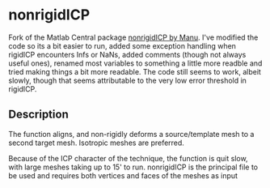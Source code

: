 nonrigidICP
===========

Fork of the Matlab Central package [nonrigidICP by Manu](http://www.mathworks.com/matlabcentral/fileexchange/41396-nonrigidicp). 
I've modified the code so its a bit easier to run, added some exception handling when rigidICP encounters Infs or NaNs, 
added comments (though not always useful ones), renamed most variables to something a little more readble and tried making things 
a bit more readable. The code still seems to work, albeit slowly, though that seems attributable to the very low error threshold
in rigidICP.

Description
---

The function aligns, and non-rigidly deforms a source/template mesh to a second target mesh. Isotropic meshes are preferred. 

Because of the ICP character of the technique, the function is quit slow, with large meshes taking up to 15' to run. 
nonrigidICP is the principal file to be used and requires both vertices and faces of the meshes as input
